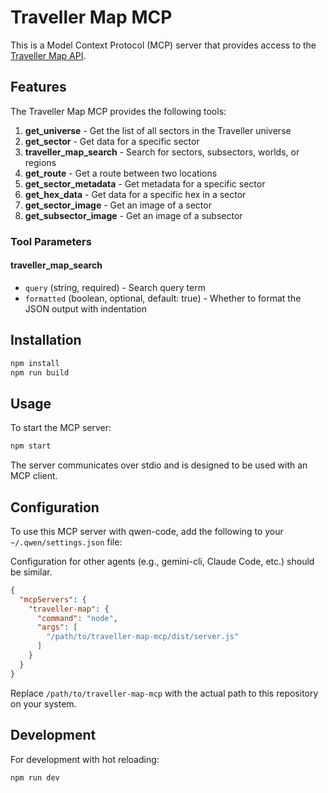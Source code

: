 # Traveller Map MCP

This is a Model Context Protocol (MCP) server that provides access to the [Traveller Map API](https://travellermap.com/doc/api).

## Features

The Traveller Map MCP provides the following tools:

1. **get_universe** - Get the list of all sectors in the Traveller universe
2. **get_sector** - Get data for a specific sector
3. **traveller_map_search** - Search for sectors, subsectors, worlds, or regions
4. **get_route** - Get a route between two locations
5. **get_sector_metadata** - Get metadata for a specific sector
6. **get_hex_data** - Get data for a specific hex in a sector
7. **get_sector_image** - Get an image of a sector
8. **get_subsector_image** - Get an image of a subsector

### Tool Parameters

#### traveller_map_search
- `query` (string, required) - Search query term
- `formatted` (boolean, optional, default: true) - Whether to format the JSON output with indentation

## Installation

```bash
npm install
npm run build
```

## Usage

To start the MCP server:

```bash
npm start
```

The server communicates over stdio and is designed to be used with an MCP client.

## Configuration

To use this MCP server with qwen-code, add the following to your `~/.qwen/settings.json` file:

Configuration for other agents (e.g., gemini-cli, Claude Code, etc.) should be similar. 

```json
{
  "mcpServers": {
    "traveller-map": {
      "command": "node",
      "args": [
        "/path/to/traveller-map-mcp/dist/server.js"
      ]
    }
  }
}
```

Replace `/path/to/traveller-map-mcp` with the actual path to this repository on your system.

## Development

For development with hot reloading:

```bash
npm run dev
```
